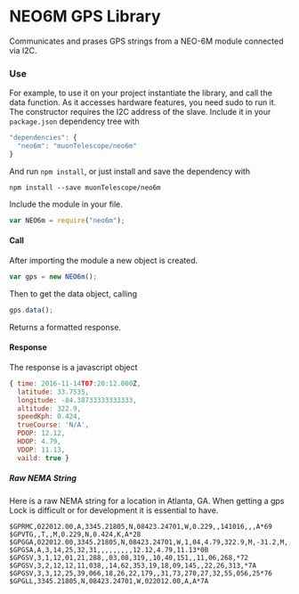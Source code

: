 # NEO6M GPS Library
Communicates and prases GPS strings from a NEO-6M module connected via I2C.

### Use
For example, to use it on your project instantiate the library, and call the data function. As it accesses hardware features, you need sudo to run it. The constructor requires the I2C address of the slave. Include it in your `package.json` dependency tree with
```javascript
"dependencies": {
  "neo6m": "muonTelescope/neo6m"
}
```
And run `npm install`, or just install and save the dependency with
```
npm install --save muonTelescope/neo6m
```
Include the module in your file.
```javascript
var NEO6m = require("neo6m");
```
#### Call
After importing the module a new object is created.
```javascript
var gps = new NEO6m();
```
Then to get the data object, calling 
```javascript
gps.data();
```
Returns a formatted response.
#### Response
The response is a javascript object 
```javascript
{ time: 2016-11-14T07:20:12.000Z,
  latitude: 33.7535,
  longitude: -84.38733333333333,
  altitude: 322.9,
  speedKph: 0.424,
  trueCourse: 'N/A',
  PDOP: 12.12,
  HDOP: 4.79,
  VDOP: 11.13,
  vaild: true }
```
##### Raw NEMA String
Here is a raw NEMA string for a location in Atlanta, GA. When getting a gps Lock is difficult or for development it is essential to have.
```text
$GPRMC,022012.00,A,3345.21805,N,08423.24701,W,0.229,,141016,,,A*69
$GPVTG,,T,,M,0.229,N,0.424,K,A*28
$GPGGA,022012.00,3345.21805,N,08423.24701,W,1,04,4.79,322.9,M,-31.2,M,,*66
$GPGSA,A,3,14,25,32,31,,,,,,,,,12.12,4.79,11.13*0B
$GPGSV,3,1,12,01,21,288,,03,08,319,,10,40,151,,11,06,268,*72
$GPGSV,3,2,12,12,11,038,,14,62,353,19,18,09,145,,22,26,313,*7A
$GPGSV,3,3,12,25,39,066,18,26,22,179,,31,73,270,27,32,55,056,25*76
$GPGLL,3345.21805,N,08423.24701,W,022012.00,A,A*7A
```